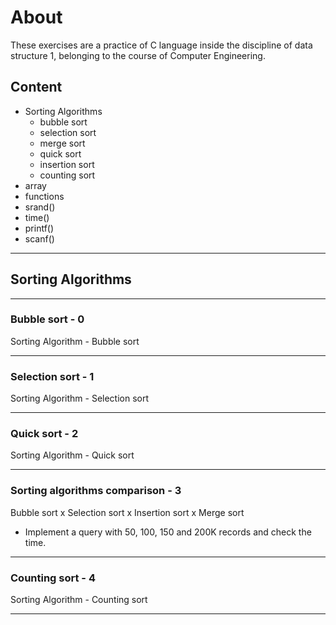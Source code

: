 # About

These exercises are a practice of C language inside the discipline of data structure 1, belonging to the course of Computer Engineering.

## Content

- Sorting Algorithms
  - bubble sort
  - selection sort
  - merge sort
  - quick sort
  - insertion sort
  - counting sort
- array
- functions
- srand()
- time()
- printf()
- scanf()

---

## Sorting Algorithms

---

### Bubble sort - 0

Sorting Algorithm - Bubble sort

---

### Selection sort - 1

Sorting Algorithm - Selection sort

---

### Quick sort - 2

Sorting Algorithm - Quick sort

---

### Sorting algorithms comparison - 3

Bubble sort x Selection sort x Insertion sort x Merge sort

- Implement a query with 50, 100, 150 and 200K records and check the time.

---

### Counting sort - 4

Sorting Algorithm - Counting sort

---
